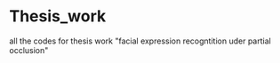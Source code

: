 # Thesis_work
all the codes for thesis work "facial expression recogntition uder partial occlusion"
